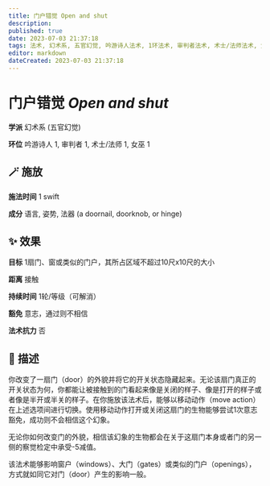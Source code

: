 ```yaml
---
title: 门户错觉 Open and shut
description: 
published: true
date: 2023-07-03 21:37:18
tags: 法术, 幻术系, 五官幻觉, 吟游诗人法术, 1环法术, 审判者法术, 术士/法师法术, 女巫法术
editor: markdown
dateCreated: 2023-07-03 21:37:18
---
```


# **门户错觉** *Open and shut*

**学派** 幻术系 (五官幻觉) 

**环位** 吟游诗人 1, 审判者 1, 术士/法师 1, 女巫 1

## 🪄 施放

**施法时间** 1 swift

**成分** 语言, 姿势, 法器 (a doornail, doorknob, or hinge)

## ✨ 效果 

**目标** 1扇门、窗或类似的门户，其所占区域不超过10尺x10尺的大小 

**距离** 接触  

**持续时间** 1轮/等级（可解消） 

**豁免** 意志，通过则不相信

**法术抗力** 否

## 📖 描述

你改变了一扇门（door）的外貌并将它的开关状态隐藏起来。无论该扇门真正的开关状态为何，你都能让被接触到的门看起来像是关闭的样子、像是打开的样子或者像是半开或半关的样子。在你施放该法术后，能够以移动动作（move action）在上述选项间进行切换。使用移动动作打开或关闭这扇门的生物能够尝试1次意志豁免，成功则不会相信这个幻象。

无论你如何改变门的外貌，相信该幻象的生物都会在关于这扇门本身或者门的另一侧的察觉检定中承受-5减值。

该法术能够影响窗户（windows）、大门（gates）或类似的门户（openings），方式就如同它对门（door）产生的影响一般。
    